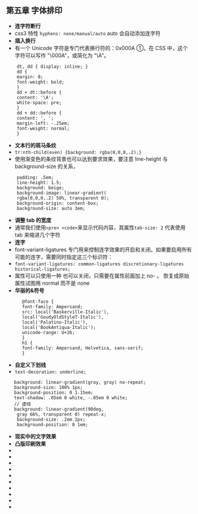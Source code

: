 <!--
 * @Author: your name
 * @Date: 2021-07-11 09:54:45
 * @LastEditTime: 2021-07-11 14:06:17
 * @LastEditors: Please set LastEditors
 * @Description: In User Settings Edit
 * @FilePath: \notes\study notes\css-study\css-style5.md
-->

## 第五章 字体排印

-   **连字符断行**
-   css3 特性 `hyphens: none/manual/auto` auto 会自动添加连字符
-   **插入换行**
-   有一个 Unicode 字符是专门代表换行符的：0x000A ①。在 CSS 中，这个字符可以写作 "\000A"，或简化为 "\A"。

```
    dt, dd { display: inline; }
    dd {
    margin: 0;
    font-weight: bold;
    }
    dd + dt::before {
    content: '\A';
    white-space: pre;
    }
    dd + dd::before {
    content: ', ';
    margin-left: -.25em;
    font-weight: normal;
    }
```

-   **文本行的斑马条纹**
-   `tr:nth-child(even) {background: rgba(0,0,0,.2);}`
-   使用渐变色的条纹背景也可以达到要求效果，要注意 line-height 与 background-size 的关系，

```
    padding: .5em;
    line-height: 1.5;
    background: beige;
    background-image: linear-gradient(
    rgba(0,0,0,.2) 50%, transparent 0);
    background-origin: content-box;
    background-size: auto 3em;
```

-   **调整 tab 的宽度**
-   通常我们使用`<pre> <code>`来显示代码内容，其属性`tab-size: 2` 代表使用 tab 来缩进几个字符
-   **连字**
-   font-variant-ligatures 专门用来控制连字效果的开启和关闭。如果要启用所有可能的连字，需要同时指定这三个标识符：
-   `font-variant-ligatures: common-ligatures discretionary-ligatures historical-ligatures;`
-   属性可以只使用一种 也可以关闭，只需要在属性前面加上 no- 。 恢复成原始属性试图用 normal 而不是 none
-   **华丽的&符号**

```
      @font-face {
      font-family: Ampersand;
      src: local('Baskerville-Italic'),
      local('GoudyOldStyleT-Italic'),
      local('Palatino-Italic'),
      local('BookAntiqua-Italic');
      unicode-range: U+26;
      }
      h1 {
      font-family: Ampersand, Helvetica, sans-serif;
      }
```

-   **自定义下划线**
-   `text-decoration: underline;`

```
   background: linear-gradient(gray, gray) no-repeat;
   background-size: 100% 1px;
   background-position: 0 1.15em;
   text-shadow: .05em 0 white, -.05em 0 white;
   // 虚线
   background: linear-gradient(90deg,
    gray 66%, transparent 0) repeat-x;
    background-size: .2em 2px;
    background-position: 0 1em;

```

-   **现实中的文字效果**
-   **凸版印刷效果**
-
-
-
-
-
-
-
-
-
-

